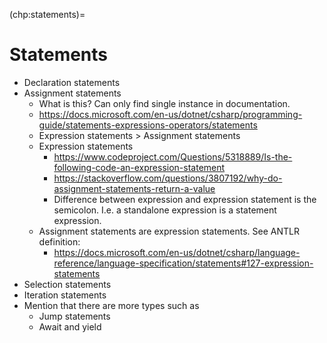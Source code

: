 (chp:statements)=
# Statements
- Declaration statements
- Assignment statements
  - What is this? Can only find single instance in documentation.
  - https://docs.microsoft.com/en-us/dotnet/csharp/programming-guide/statements-expressions-operators/statements
  - Expression statements $>$ Assignment statements
  - Expression statements
    - https://www.codeproject.com/Questions/5318889/Is-the-following-code-an-expression-statement
    - https://stackoverflow.com/questions/3807192/why-do-assignment-statements-return-a-value
    - Difference between expression and expression statement is the semicolon. I.e. a standalone expression is a statement expression.
  - Assignment statements are expression statements. See ANTLR definition:
    - https://docs.microsoft.com/en-us/dotnet/csharp/language-reference/language-specification/statements#127-expression-statements
- Selection statements
- Iteration statements
- Mention that there are more types such as
  - Jump statements
  - Await and yield
